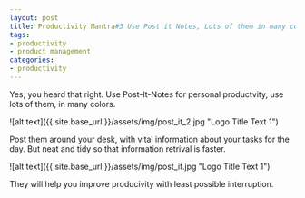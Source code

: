 ```yaml
---
layout: post
title: Productivity Mantra#3 Use Post it Notes, Lots of them in many color
tags:
- productivity
- product management
categories:
- productivity
---
```


Yes, you heard that right. Use Post-It-Notes for personal productvity, use lots of them, in many colors. 

![alt text]({{ site.base_url }}/assets/img/post_it_2.jpg "Logo Title Text 1")

Post them around your desk, with vital information about your tasks for the day. But neat and tidy so that information retrival is faster.

![alt text]({{ site.base_url }}/assets/img/post_it.jpg "Logo Title Text 1")

They will help you improve producivity with least possible interruption.